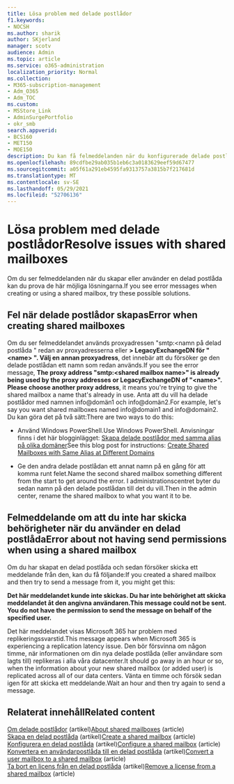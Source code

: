 ```yaml
---
title: Lösa problem med delade postlådor
f1.keywords:
- NOCSH
ms.author: sharik
author: SKjerland
manager: scotv
audience: Admin
ms.topic: article
ms.service: o365-administration
localization_priority: Normal
ms.collection:
- M365-subscription-management
- Adm_O365
- Adm_TOC
ms.custom:
- MSStore_Link
- AdminSurgePortfolio
- okr_smb
search.appverid:
- BCS160
- MET150
- MOE150
description: Du kan få felmeddelanden när du konfigurerade delade postlådor. Prova de här lösningarna om du upplever problem med delade postlådor.
ms.openlocfilehash: 89cdfbe29ab035b1eb6c3a0183629eef59d67477
ms.sourcegitcommit: a05f61a291eb4595fa9313757a3815b7f217681d
ms.translationtype: MT
ms.contentlocale: sv-SE
ms.lasthandoff: 05/29/2021
ms.locfileid: "52706136"
---
```

# <a name="resolve-issues-with-shared-mailboxes"></a><span data-ttu-id="62761-104">Lösa problem med delade postlådor</span><span class="sxs-lookup"><span data-stu-id="62761-104">Resolve issues with shared mailboxes</span></span>

<span data-ttu-id="62761-105">Om du ser felmeddelanden när du skapar eller använder en delad postlåda kan du prova de här möjliga lösningarna.</span><span class="sxs-lookup"><span data-stu-id="62761-105">If you see error messages when creating or using a shared mailbox, try these possible solutions.</span></span> 

## <a name="error-when-creating-shared-mailboxes"></a><span data-ttu-id="62761-106">Fel när delade postlådor skapas</span><span class="sxs-lookup"><span data-stu-id="62761-106">Error when creating shared mailboxes</span></span>
<span data-ttu-id="62761-107"><a name="bkmk_Fix"> </a></span><span class="sxs-lookup"><span data-stu-id="62761-107"><a name="bkmk_Fix"> </a></span></span>

<span data-ttu-id="62761-108">Om du ser felmeddelandet används proxyadressen "smtp:<namn på delad postlåda " redan av proxyadresserna eller **\> LegacyExchangeDN för " \<name> ". Välj en annan proxyadress**, det innebär att du försöker ge den delade postlådan ett namn som redan används.</span><span class="sxs-lookup"><span data-stu-id="62761-108">If you see the error message, **The proxy address "smtp:<shared mailbox name\>" is already being used by the proxy addresses or LegacyExchangeDN of "\<name>". Please choose another proxy address**, it means you're trying to give the shared mailbox a name that's already in use.</span></span> <span data-ttu-id="62761-109">Anta att du vill ha delade postlådor med namnen info@domän1 och info@domän2.</span><span class="sxs-lookup"><span data-stu-id="62761-109">For example, let's say you want shared mailboxes named info@domain1 and info@domain2.</span></span> <span data-ttu-id="62761-110">Du kan göra det på två sätt:</span><span class="sxs-lookup"><span data-stu-id="62761-110">There are two ways to do this:</span></span>

  - <span data-ttu-id="62761-111">Använd Windows PowerShell.</span><span class="sxs-lookup"><span data-stu-id="62761-111">Use Windows PowerShell.</span></span> <span data-ttu-id="62761-112">Anvisningar finns i det här blogginlägget: [Skapa delade postlådor med samma alias på olika domäner](https://www.cogmotive.com/blog/office-365-tips/create-shared-mailboxes-with-same-alias-at-different-domains-in-office-365)</span><span class="sxs-lookup"><span data-stu-id="62761-112">See this blog post for instructions: [Create Shared Mailboxes with Same Alias at Different Domains](https://www.cogmotive.com/blog/office-365-tips/create-shared-mailboxes-with-same-alias-at-different-domains-in-office-365)</span></span>
    
  - <span data-ttu-id="62761-113">Ge den andra delade postlådan ett annat namn på en gång för att komma runt felet.</span><span class="sxs-lookup"><span data-stu-id="62761-113">Name the second shared mailbox something different from the start to get around the error.</span></span> <span data-ttu-id="62761-114">I administrationscentret byter du sedan namn på den delade postlådan till det du vill.</span><span class="sxs-lookup"><span data-stu-id="62761-114">Then in the admin center, rename the shared mailbox to what you want it to be.</span></span>

## <a name="error-about-not-having-send-permissions-when-using-a-shared-mailbox"></a><span data-ttu-id="62761-115">Felmeddelande om att du inte har skicka behörigheter när du använder en delad postlåda</span><span class="sxs-lookup"><span data-stu-id="62761-115">Error about not having send permissions when using a shared mailbox</span></span>

<span data-ttu-id="62761-116">Om du har skapat en delad postlåda och sedan försöker skicka ett meddelande från den, kan du få följande:</span><span class="sxs-lookup"><span data-stu-id="62761-116">If you created a shared mailbox and then try to send a message from it, you might get this:</span></span>

<span data-ttu-id="62761-117">**Det här meddelandet kunde inte skickas. Du har inte behörighet att skicka meddelandet åt den angivna användaren.**</span><span class="sxs-lookup"><span data-stu-id="62761-117">**This message could not be sent. You do not have the permission to send the message on behalf of the specified user.**</span></span>

<span data-ttu-id="62761-118">Det här meddelandet visas Microsoft 365 har problem med replikeringssvarstid.</span><span class="sxs-lookup"><span data-stu-id="62761-118">This message appears when Microsoft 365 is experiencing a replication latency issue.</span></span> <span data-ttu-id="62761-119">Den bör försvinna om någon timme, när informationen om din nya delade postlåda (eller användare som lagts till) replikeras i alla våra datacenter.</span><span class="sxs-lookup"><span data-stu-id="62761-119">It should go away in an hour or so, when the information about your new shared mailbox (or added user) is replicated across all of our data centers.</span></span> <span data-ttu-id="62761-120">Vänta en timme och försök sedan igen för att skicka ett meddelande.</span><span class="sxs-lookup"><span data-stu-id="62761-120">Wait an hour and then try again to send a message.</span></span>

## <a name="related-content"></a><span data-ttu-id="62761-121">Relaterat innehåll</span><span class="sxs-lookup"><span data-stu-id="62761-121">Related content</span></span>

<span data-ttu-id="62761-122">[Om delade postlådor](about-shared-mailboxes.md) (artikel)</span><span class="sxs-lookup"><span data-stu-id="62761-122">[About shared mailboxes](about-shared-mailboxes.md) (article)</span></span>\
<span data-ttu-id="62761-123">[Skapa en delad postlåda](create-a-shared-mailbox.md) (artikel)</span><span class="sxs-lookup"><span data-stu-id="62761-123">[Create a shared mailbox](create-a-shared-mailbox.md) (article)</span></span>\
<span data-ttu-id="62761-124">[Konfigurera en delad postlåda](configure-a-shared-mailbox.md) (artikel)</span><span class="sxs-lookup"><span data-stu-id="62761-124">[Configure a shared mailbox](configure-a-shared-mailbox.md) (article)</span></span>\
<span data-ttu-id="62761-125">[Konvertera en användarpostlåda till en delad postlåda](convert-user-mailbox-to-shared-mailbox.md) (artikel)</span><span class="sxs-lookup"><span data-stu-id="62761-125">[Convert a user mailbox to a shared mailbox](convert-user-mailbox-to-shared-mailbox.md) (article)</span></span>\
<span data-ttu-id="62761-126">[Ta bort en licens från en delad postlåda](remove-license-from-shared-mailbox.md) (artikel)</span><span class="sxs-lookup"><span data-stu-id="62761-126">[Remove a license from a shared mailbox](remove-license-from-shared-mailbox.md) (article)</span></span>


    

